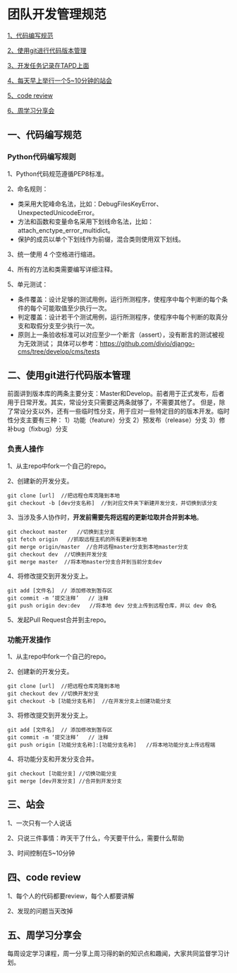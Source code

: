 # 团队开发管理规范

[1、代码编写规范](#一代码编写规范)

[2、使用git进行代码版本管理](#二使用git进行代码版本管理)

[3、开发任务记录在TAPD上面](#)

[4、每天早上举行一个5~10分钟的站会](#三站会)

[5、code review](#四code-review)

[6、周学习分享会](#五周学习分享会)


## 一、代码编写规范

### Python代码编写规则

1、Python代码规范遵循PEP8标准。

2、命名规则：
- 类采用大驼峰命名法，比如：DebugFilesKeyError、UnexpectedUnicodeError。
- 方法和函数和变量命名采用下划线命名法，比如：attach_enctype_error_multidict。
- 保护的成员以单个下划线作为前缀，混合类则使用双下划线。

3、统一使用 4 个空格进行缩进。

4、所有的方法和类需要编写详细注释。

5、单元测试：
- 条件覆盖：设计足够的测试用例，运行所测程序，使程序中每个判断的每个条件的每个可能取值至少执行一次。
- 判定覆盖：设计若干个测试用例，运行所测程序，使程序中每个判断的取真分支和取假分支至少执行一次。
- 原则上一条验收标准可以对应至少一个断言（assert），没有断言的测试被视为无效测试；
具体可以参考：https://github.com/divio/django-cms/tree/develop/cms/tests



## 二、使用git进行代码版本管理 

前面讲到版本库的两条主要分支：Master和Develop。前者用于正式发布，后者用于日常开发。其实，常设分支只需要这两条就够了，不需要其他了。
但是，除了常设分支以外，还有一些临时性分支，用于应对一些特定目的的版本开发。临时性分支主要有三种：
1）功能（feature）分支
2）预发布（release）分支
3）修补bug（fixbug）分支

### 负责人操作

1、从主repo中fork一个自己的repo。

2、创建新的开发分支。
```
git clone [url]  //把远程仓库克隆到本地
git checkout -b [dev分支名称]  //到对应文件夹下新建开发分支，并切换到该分支
```

3、当涉及多人协作时，**开发前需要先将远程的更新垃取并合并到本地**。
```
git checkout master   //切换到主分支 
git fetch origin   //抓取远程主机的所有更新到本地 
git merge origin/master  //合并远程master分支到本地master分支 
git checkout dev  //切换到开发分支
git merge master  //将本地master分支合并到当前分支dev
```

4、将修改提交到开发分支上。
```
git add [文件名]  // 添加修改到暂存区
git commit -m ‘提交注释’   // 注释 
git push origin dev:dev   //将本地 dev 分支上传到远程仓库，并以 dev 命名 
```

5、发起Pull Request合并到主repo。

### 功能开发操作

1、从主repo中fork一个自己的repo。

2、创建新的开发分支。
```
git clone [url]  //把远程仓库克隆到本地
git checkout dev //切换开发分支
git checkout -b [功能分支名称]  //在开发分支上创建功能分支
```

3、将修改提交到开发分支上。
```
git add [文件名]  // 添加修改到暂存区
git commit -m ‘提交注释’   // 注释 
git push origin [功能分支名称]:[功能分支名称]   //将本地功能分支上传远程端
```

4、将功能分支和开发分支合并。
```
git checkout [功能分支] //切换功能分支
git merge [dev开发分支] //合并到开发分支
```

## 三、站会

1、一次只有一个人说话

2、只说三件事情：昨天干了什么，今天要干什么，需要什么帮助

3、时间控制在5~10分钟

## 四、code review

1、每个人的代码都要review，每个人都要讲解

2、发现的问题当天改掉

## 五、周学习分享会

每周设定学习课程，周一分享上周习得的新的知识点和趣闻，大家共同监督学习计划。